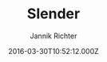 ---
title: Slender
github: 'https://github.com/nikrich/jekyll-slender-template'
demo: 'https://nikrich.github.io/jekyll-slender-template/#'
author: Jannik Richter
ssg:
  - Jekyll
cms:
  - No Cms
date: 2016-03-30T10:52:12.000Z
github_branch: master
description: Beautiful portfolio style template for jekyll
stale: true
---